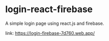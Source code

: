 # login-react-firebase
A simple login page using react.js and firebase.

link: https://login-firebase-7d760.web.app/
